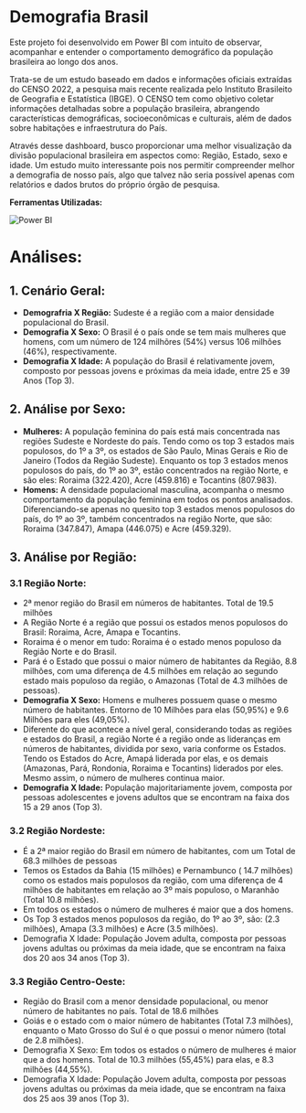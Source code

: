 # Demografia Brasil

 Este projeto foi desenvolvido em Power BI com intuito de observar, acompanhar e entender o comportamento demográfico 
da população brasileira ao longo dos anos.

 Trata-se de um estudo baseado em dados e informações oficiais extraídas do CENSO 2022, a pesquisa mais recente realizada pelo Instituto Brasileito de Geografia e Estatística (IBGE). O CENSO tem como objetivo coletar informações detalhadas sobre a população brasileira, abrangendo características demográficas, socioeconômicas e culturais, além de dados sobre habitações e infraestrutura do País.
 
 Através desse dashboard, busco proporcionar uma melhor visualização da divisão populacional brasileira em aspectos como: Região, Estado, sexo e idade. Um estudo muito interessante pois nos permitir compreender melhor a demografia de nosso país, algo que talvez não seria possível apenas com relatórios e dados brutos do próprio órgão de pesquisa.

**Ferramentas Utilizadas:**

![Power BI](https://seekvectorlogo.com/wp-content/uploads/2022/02/power-bi-vector-logo-2022-small.png) 
 
# Análises:

## 1. Cenário Geral:
* **Demografria X Região:** Sudeste é a região com a maior densidade  populacional do Brasil.
* **Demografia X Sexo:** O Brasil é o país onde se tem mais mulheres que homens, com um número de 124 milhõres 
(54%) versus 106 milhões (46%), respectivamente.
* **Demografia X Idade:** A população do Brasil é relativamente jovem, composto por pessoas jovens e próximas da 
meia idade, entre 25 e 39 Anos (Top 3).

## 2. Análise por Sexo:
* **Mulheres:** A população feminina do país está mais concentrada nas regiões Sudeste e Nordeste do país. Tendo como os top 3 estados mais populosos, do 1º a 3º, os estados de São Paulo, Minas Gerais e Rio de Janeiro (Todos da Região Sudeste). Enquanto os top 3 estados menos populosos do país, do 1º ao 3º, estão concentrados na região Norte, e são eles: Roraima (322.420), Acre (459.816) e Tocantins (807.983).
* **Homens:** A densidade populacional masculina, acompanha o mesmo comportamento da população feminina em todos os pontos analisados. Diferenciando-se apenas no quesito top 3 estados menos populosos do país, do 1º ao 3º, também concentrados na região Norte, que são: Roraima (347.847), Amapa (446.075) e Acre (459.329).

## 3. Análise por Região:
### 3.1 Região Norte:
* 2ª menor região do Brasil em números de habitantes. Total de 19.5 milhões
* A Região Norte é a região que possui os estados menos populosos do Brasil: Roraima, Acre, Amapa e Tocantins.
* Roraima é o menor em tudo: Roraima é o estado menos populoso da Região Norte e do Brasil.
* Pará é o Estado que possui o maior número de habitantes da Região, 8.8 milhões, com uma diferença de 4.5 milhões em relação ao segundo estado mais populoso da região, o Amazonas (Total de 4.3 milhões de pessoas).
* **Demografia X Sexo:** Homens e mulheres possuem quase o mesmo número de habitantes. Entorno de  10 Milhões para elas (50,95%) e 9.6 Milhões para eles (49,05%).
* Diferente do que acontece a nível geral, considerando todas as regiões e estados do Brasil, a região Norte é a região onde as lideranças em números de habitantes, dividida por sexo, varia conforme os Estados. Tendo os Estados do Acre, Amapá liderada por elas, e os demais (Amazonas, Pará, Rondonia, Roraima e Tocantins) liderados por eles. Mesmo assim, o número de mulheres continua maior. 
* **Demografia X Idade:** População majoritariamente jovem, composta por pessoas adolescentes e jovens adultos que se encontram na faixa dos 15 a 29 anos (Top 3).

### 3.2 Região Nordeste:
* É a 2ª maior região do Brasil em número de habitantes, com um Total de 68.3 milhões de pessoas
* Temos os Estados da Bahia (15 milhões) e Pernambunco ( 14.7 milhões) como os estados mais populosos da região, com uma diferença de 4 milhões de habitantes em relação ao 3º mais populoso, o Maranhão (Total 10.8 milhões).
* Em todos os estados o número de mulheres é maior que a dos homens. 
* Os Top 3 estados menos populosos da região, do 1º ao 3º, são:  (2.3 milhões), Amapa (3.3 milhões) e Acre (3.5 milhões).
* Demografia X Idade: População Jovem adulta, composta por pessoas jovens adultas ou próximas da meia idade, que se encontram na faixa dos 20 aos 34 anos (Top 3).

### 3.3 Região Centro-Oeste:
* Região do Brasil com  a menor densidade populacional, ou menor número de habitantes no país. Total de 18.6 milhões
* Goiás e o estado com o maior número de habitantes (Total 7.3 milhões), enquanto o Mato Grosso do Sul é o que possui o menor número (total de 2.8 milhões).
* Demografia X Sexo: Em todos os estados o número de mulheres é maior que a dos homens. Total de 10.3 milhões (55,45%) para elas, e 8.3 milhões (44,55%). 
* Demografia X Idade: População Jovem adulta, composta por pessoas jovens adultas ou próximas da meia idade, que se encontram na faixa dos 25 aos 39 anos (Top 3).





